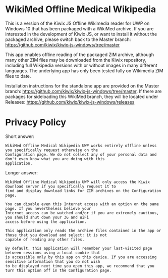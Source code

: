 # WikiMed Offline Medical Wikipedia

This is a version of the Kiwix JS Offline Wikimedia reader for UWP on Windows 10 that has been packaged with
a WikiMed archive. If you are interested in the development of Kiwix JS, or want to install it without
the packaged archive, please switch back to the Master branch: https://github.com/kiwix/kiwix-js-windows/tree/master

This app enables offline reading of the packaged ZIM archive, although many other ZIM files may be
downloaded from the Kiwix repository, including full Wikipedia versions with or without images
in many different languages. The underlying app has only been tested fully on Wikimedia ZIM files to date.

Installation instructions for the standalone app are provided on the Master branch: https://github.com/kiwix/kiwix-js-windows/tree/master.
If there are packages for sideloading this WikiMed branch, they will be located under Releases: https://github.com/kiwix/kiwix-js-windows/releases

# Privacy Policy
Short answer:

	WikiMed Offline Medical Wikipedia UWP works entirely offline unless you specifically request otherwise on the 
	Configuration page. We do not collect any of your personal data and don't even know what you are doing with this 
	application.

Longer answer:

	WikiMed Offline Medical Wikipedia UWP will only access the Kiwix download server if you specifically request it to 
	find and display download links for ZIM archives on the Configuration page.
    
	You can disable even this Internet access with an option on the same page. If you nevertheless believe your
	Internet access can be watched and/or if you are extremely cautious, you should shut down your 3G and WiFi
	access before using the application.
    
	This application only reads the archive files contained in the app or those that you download and select: it is not
	capable of reading any other files.

	By default, this application will remember your last-visited page between sessions using a local cookie that
	is accessible only by this app on this device. If you are accessing sensitive information that you do not wish
	to be displayed next time you open this app, we recommend that you turn this option off in the Configuration page.
                    
